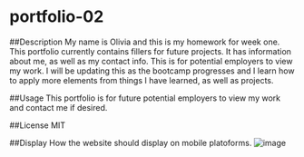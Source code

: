 # portfolio-02

##Description 
My name is Olivia and this is my homework for week one.
This portfolio currently contains fillers for future projects. It has information about me, as well as my contact info. This is for potential employers to view my work. 
I will be updating this as the bootcamp progresses and I learn how to apply more elements from things I have learned, as well as projects.

##Usage
This portfolio is for future potential employers to view my work and contact me if desired.

##License
MIT

##Display
How the website should display on mobile platoforms.
![image](https://user-images.githubusercontent.com/119629083/213275559-84ff9108-cad0-424c-a203-a0228997da92.png)

